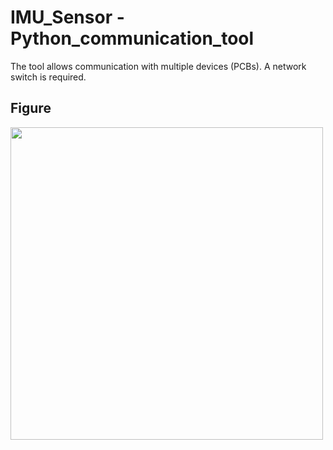 # IMU_Sensor - Python_communication_tool

The tool allows communication with multiple devices (PCBs). A network switch is required.

## Figure

<img src="https://github.com/user-attachments/assets/50a96bb8-5b4b-4689-a102-6f64c26eee27" width="500"/>
